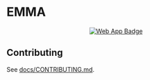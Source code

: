 # EMMA

<p align="center">
  <a href="https://openems.opencleanenergy.org/app">
    <img
      src="https://raw.githubusercontent.com/OpenCleanEnergy/emma/main/app/assets/web-app/web-app-badge.webp"
      alt="Web App Badge" >
  </a>
</p>

## Contributing

See [docs/CONTRIBUTING.md](docs/CONTRIBUTING.md).
